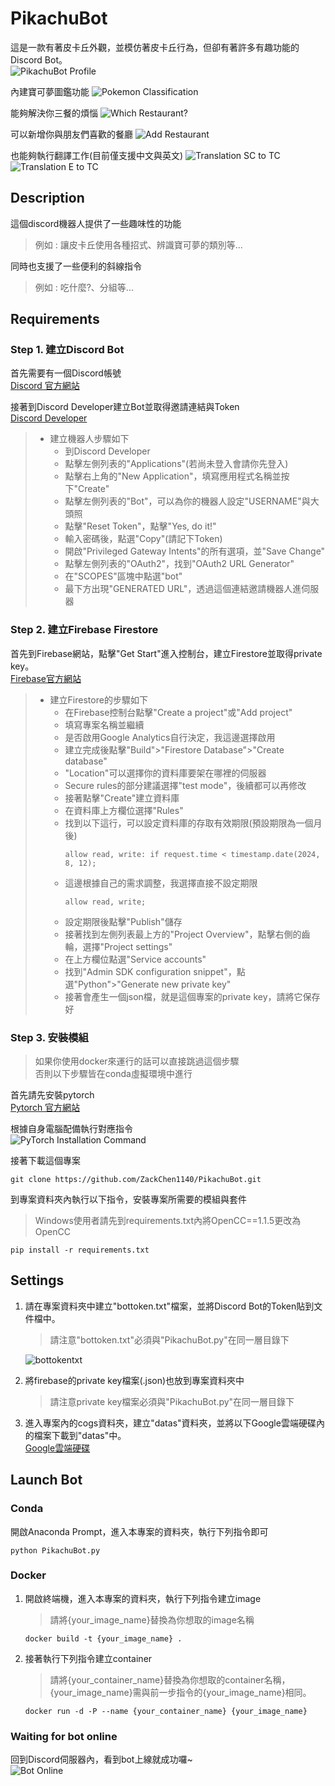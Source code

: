 # PikachuBot
這是一款有著皮卡丘外觀，並模仿著皮卡丘行為，但卻有著許多有趣功能的Discord Bot。  
![PikachuBot Profile](readmefiles/profile.png)

內建寶可夢圖鑑功能 
![Pokemon Classification](./readmefiles/pokémon%20classification.png)

能夠解決你三餐的煩惱 
![Which Restaurant?](./readmefiles/which%20restaurant.png)

可以新增你與朋友們喜歡的餐廳 
![Add Restaurant](./readmefiles/add%20restaurant.png)

也能夠執行翻譯工作(目前僅支援中文與英文) 
![Translation SC to TC](./readmefiles/translationSC2TC.png)
![Translation E to TC](./readmefiles/translationE2TC.png)

## Description
這個discord機器人提供了一些趣味性的功能
> 例如 : 讓皮卡丘使用各種招式、辨識寶可夢的類別等...

同時也支援了一些便利的斜線指令
> 例如 : 吃什麼?、分組等...

## Requirements
### Step 1. 建立Discord Bot
首先需要有一個Discord帳號  
[Discord 官方網站](https://discord.com/)

接著到Discord Developer建立Bot並取得邀請連結與Token  
[Discord Developer](https://discord.com/developers/docs/intro)

> * 建立機器人步驟如下
>   * 到Discord Developer
>   * 點擊左側列表的"Applications"(若尚未登入會請你先登入)
>   * 點擊右上角的"New Application"，填寫應用程式名稱並按下"Create"
>   * 點擊左側列表的"Bot"，可以為你的機器人設定"USERNAME"與大頭照
>   * 點擊"Reset Token"，點擊"Yes, do it!"
>   * 輸入密碼後，點選"Copy"(請記下Token)
>   * 開啟"Privileged Gateway Intents"的所有選項，並"Save Change"
>   * 點擊左側列表的"OAuth2"，找到"OAuth2 URL Generator"
>   * 在"SCOPES"區塊中點選"bot"
>   * 最下方出現"GENERATED URL"，透過這個連結邀請機器人進伺服器

### Step 2. 建立Firebase Firestore
首先到Firebase網站，點擊"Get Start"進入控制台，建立Firestore並取得private key。  
[Firebase官方網站](https://firebase.google.com/)

> * 建立Firestore的步驟如下
>   * 在Firebase控制台點擊"Create a project"或"Add project"
>   * 填寫專案名稱並繼續
>   * 是否啟用Google Analytics自行決定，我這邊選擇啟用
>   * 建立完成後點擊"Build">"Firestore Database">"Create database"
>   * "Location"可以選擇你的資料庫要架在哪裡的伺服器
>   * Secure rules的部分建議選擇"test mode"，後續都可以再修改
>   * 接著點擊"Create"建立資料庫
>   * 在資料庫上方欄位選擇"Rules"
>   * 找到以下這行，可以設定資料庫的存取有效期限(預設期限為一個月後)
>       ```資料庫存取有效期限設定
>       allow read, write: if request.time < timestamp.date(2024, 8, 12);
>       ```
>   * 這邊根據自己的需求調整，我選擇直接不設定期限
>       ```資料庫存取無期限設定
>       allow read, write;
>       ```
>   * 設定期限後點擊"Publish"儲存
>   * 接著找到左側列表最上方的"Project Overview"，點擊右側的齒輪，選擇"Project settings"
>   * 在上方欄位點選"Service accounts"
>   * 找到"Admin SDK configuration snippet"，點選"Python">"Generate new private key"
>   * 接著會產生一個json檔，就是這個專案的private key，請將它保存好

### Step 3. 安裝模組
> 如果你使用docker來運行的話可以直接跳過這個步驟  
> 否則以下步驟皆在conda虛擬環境中進行

首先請先安裝pytorch  
[Pytorch 官方網站](https://pytorch.org/)

根據自身電腦配備執行對應指令  
![PyTorch Installation Command](readmefiles/pytorch.png)

接著下載這個專案
```download project
git clone https://github.com/ZackChen1140/PikachuBot.git
```

到專案資料夾內執行以下指令，安裝專案所需要的模組與套件
> Windows使用者請先到requirements.txt內將OpenCC==1.1.5更改為OpenCC
```install requirements
pip install -r requirements.txt
```

## Settings
1. 請在專案資料夾中建立"bottoken.txt"檔案，並將Discord Bot的Token貼到文件檔中。  
    > 請注意"bottoken.txt"必須與"PikachuBot.py"在同一層目錄下

    ![bottokentxt](readmefiles/bottoken.png)

2. 將firebase的private key檔案(.json)也放到專案資料夾中
    > 請注意private key檔案必須與"PikachuBot.py"在同一層目錄下

3. 進入專案內的cogs資料夾，建立"datas"資料夾，並將以下Google雲端硬碟內的檔案下載到"datas"中。  
[Google雲端硬碟](https://drive.google.com/drive/folders/1Clg6uSpv8Y1anP_TN_G6X5Q8_Ca4nTtr?usp=drive_link)

## Launch Bot
### Conda
開啟Anaconda Prompt，進入本專案的資料夾，執行下列指令即可
```run bot
python PikachuBot.py
```

### Docker
1. 開啟終端機，進入本專案的資料夾，執行下列指令建立image
    > 請將{your_image_name}替換為你想取的image名稱
    ```build image
    docker build -t {your_image_name} .
    ```
2. 接著執行下列指令建立container
    > 請將{your_container_name}替換為你想取的container名稱，{your_image_name}需與前一步指令的{your_image_name}相同。
    ```run container
    docker run -d -P --name {your_container_name} {your_image_name}
    ```

### Waiting for bot online
回到Discord伺服器內，看到bot上線就成功囉~  
![Bot Online](readmefiles/botonline.png)